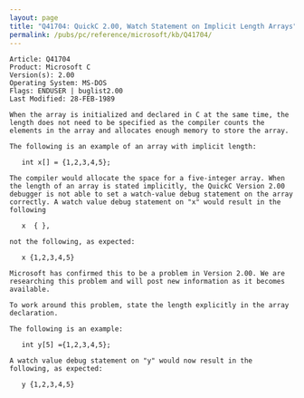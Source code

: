 ```yaml
---
layout: page
title: "Q41704: QuickC 2.00, Watch Statement on Implicit Length Arrays"
permalink: /pubs/pc/reference/microsoft/kb/Q41704/
---
```


	Article: Q41704
	Product: Microsoft C
	Version(s): 2.00
	Operating System: MS-DOS
	Flags: ENDUSER | buglist2.00
	Last Modified: 28-FEB-1989
	
	When the array is initialized and declared in C at the same time, the
	length does not need to be specified as the compiler counts the
	elements in the array and allocates enough memory to store the array.
	
	The following is an example of an array with implicit length:
	
	   int x[] = {1,2,3,4,5};
	
	The compiler would allocate the space for a five-integer array. When
	the length of an array is stated implicitly, the QuickC Version 2.00
	debugger is not able to set a watch-value debug statement on the array
	correctly. A watch value debug statement on "x" would result in the
	following
	
	   x  { },
	
	not the following, as expected:
	
	   x {1,2,3,4,5}
	
	Microsoft has confirmed this to be a problem in Version 2.00. We are
	researching this problem and will post new information as it becomes
	available.
	
	To work around this problem, state the length explicitly in the array
	declaration.
	
	The following is an example:
	
	   int y[5] ={1,2,3,4,5};
	
	A watch value debug statement on "y" would now result in the
	following, as expected:
	
	   y {1,2,3,4,5}
